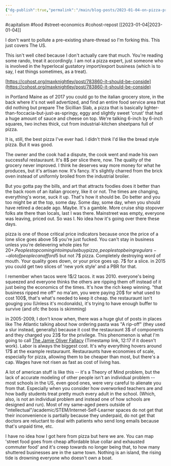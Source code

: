 ```yaml
---
{"dg-publish":true,"permalink":"/main/blog-posts/2023-01-04-on-pizza-price-economics-and-what-it-reveals/","noteIcon":""}
---
```


#capitalism #food #street-economics #cohost-repost 
[[2023-01-04\|2023-01-04]]

I don't want to pollute a pre-existing share-thread so I'm forking this. This just covers The US.

This isn't well cited because I don't actually care that much. You're reading some rando, treat it accordingly. I am not a pizza expert, just someone who is involved in the hyperlocal gustatory import/export business (which is to say, I eat things sometimes, as a treat).

[https://cohost.org/maxknightley/post/783860-it-should-be-conside](https://cohost.org/maxknightley/post/783860-it-should-be-conside)

in Portland Maine as of 2017 you could go to the italian grocery store, in the back where it's not well advertized, and find an entire food service area that did nothing but prepare The Sicillian Slab, a pizza that is basically lighter-than-foccacia-but-just-as-springy, eggy and slightly sweet 'crust' that had a huge amount of sauce and cheese on top. We're talking 6-inch by 6-inch squares, two inches thick, cut from industrial-kitchen sheetpans full of pizza.

It is, still, the best pizza I've ever had. I didn't think I'd like the bread style pizza. But it was good.

The owner and the cook had a dispute, the cook went and made his own successful restauraunt. It's 8$ per slice there, now. The quality of the grocery never improved. I think he deserves way more money for what he produces, but it's artisan now. It's fancy. It's slightly charred from the brick oven instead of uniformly broiled from the industrial broiler.

But you gotta pay the bills, and art that attracts foodies does it better than the back room of an italian grocery, like it or not. The times are changing, everything's worse, suck it up. That's how it should be. Do better and you too might be at the top, some day. Some day, some day, when you should have retired a decade ago. Maybe. It's a gamble. More cruise ship stopover folks ate there than locals, last I was there. Mainstreet was empty, everyone was leaving, priced out. So was I. No idea how it's going over there these days.

pizza is one of those critical price indicators because once the price of a lone slice goes above 5$ you're just fucked. You can't stay in business unless you're delievering whole pies for 20$+. People stop coming in to impulse buy pizza, people stop being regulars -- a lot of people can afford 5$ but not 7$ pizza. Completely destroying word of mouth. Your quality goes down, or your price goes up. 7$ for a slice. in 2015 you could get two slices of 'new york style' and a PBR for that.

I remember when tacos were 1$/2 tacos. it was 2010. everyone's being squeezed and everyone thinks the others are ripping them off instead of it just being the economics of the times. It's how the rich keep winning. "that business ripped me off" no ma'am, you were paying 20$ for what used to cost 100$, that's what's needed to keep it cheap. the restauraunt isn't gouging you (Unless it's mcdonalds), it's trying to have enough buffer to survive (and ofc the boss is skimming)

in 2005-2009, I don't know when, there was a huge glut of posts in places like The Atlantic talking about how ordering pasta was "A rip-off" (they used a slur instead, generally) because it cost the restauraunt 3$ of components and they charged you 23$ for the privilege. This phenomenon is what I'm going to call [The Jamie Oliver Fallacy](https://youtu.be/V-a9VDIbZCU?t=737) (Timestamp link, 12:17 if it doesn't work). Labor is always the biggest cost. It's why everything hovers around 17$ at the example restauraunt. Restauraunts have economies of scale, especially for pizza, allowing them to be cheaper than most, but there's a cap. Wages have not risen as fast as cost of living has.

A lot of american stuff is like this -- it's a Theory of Mind problem, but the lack of accurate modeling of other people isn't an individual problem -- most schools in the US, even good ones, were very careful to alienate you from that. Especially when you consider how overworked teachers are and how badly students treat pretty much every adult in the school. (Which, also, is not an individual problem and instead one of how schools are designed and run). Most of my same-aged peers outside of "intellectual"/academic/STEM/Internet-Self-Learner spaces do not get that their inconvenience is partially because they underpaid, do not get that doctors are reluctant to deal with patients who send long emails because that's unpaid time, etc.

I have no idea how I got here from pizza but here we are. You can map 'street food goes from cheap affordable blue collar and exhausted commuter food' and it's creep towards no longer being that, to how many shuttered businesses are in the same town. Nothing is an island, the rising tide is drowning everyone who doesn't own a boat.